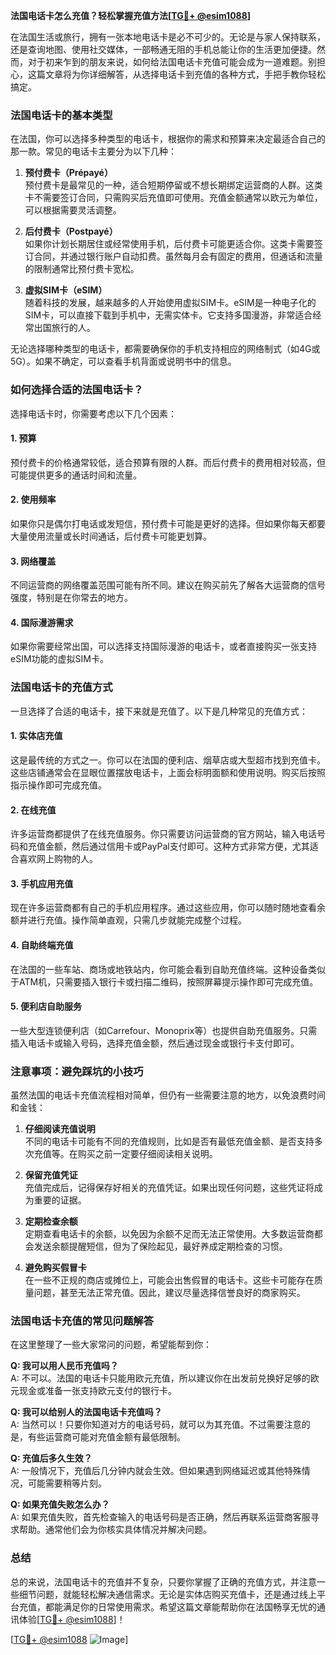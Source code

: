 **法国电话卡怎么充值？轻松掌握充值方法[[TG💪+ @esim1088](https://t.me/s/esim1088)]**

在法国生活或旅行，拥有一张本地电话卡是必不可少的。无论是与家人保持联系，还是查询地图、使用社交媒体，一部畅通无阻的手机总能让你的生活更加便捷。然而，对于初来乍到的朋友来说，如何给法国电话卡充值可能会成为一道难题。别担心，这篇文章将为你详细解答，从选择电话卡到充值的各种方式，手把手教你轻松搞定。

### 法国电话卡的基本类型

在法国，你可以选择多种类型的电话卡，根据你的需求和预算来决定最适合自己的那一款。常见的电话卡主要分为以下几种：

1. **预付费卡（Prépayé）**  
   预付费卡是最常见的一种，适合短期停留或不想长期绑定运营商的人群。这类卡不需要签订合同，只需购买后充值即可使用。充值金额通常以欧元为单位，可以根据需要灵活调整。

2. **后付费卡（Postpayé）**  
   如果你计划长期居住或经常使用手机，后付费卡可能更适合你。这类卡需要签订合同，并通过银行账户自动扣费。虽然每月会有固定的费用，但通话和流量的限制通常比预付费卡宽松。

3. **虚拟SIM卡（eSIM）**  
   随着科技的发展，越来越多的人开始使用虚拟SIM卡。eSIM是一种电子化的SIM卡，可以直接下载到手机中，无需实体卡。它支持多国漫游，非常适合经常出国旅行的人。

无论选择哪种类型的电话卡，都需要确保你的手机支持相应的网络制式（如4G或5G）。如果不确定，可以查看手机背面或说明书中的信息。

### 如何选择合适的法国电话卡？

选择电话卡时，你需要考虑以下几个因素：

#### 1. 预算  
预付费卡的价格通常较低，适合预算有限的人群。而后付费卡的费用相对较高，但可能提供更多的通话时间和流量。

#### 2. 使用频率  
如果你只是偶尔打电话或发短信，预付费卡可能是更好的选择。但如果你每天都要大量使用流量或长时间通话，后付费卡可能更划算。

#### 3. 网络覆盖  
不同运营商的网络覆盖范围可能有所不同。建议在购买前先了解各大运营商的信号强度，特别是在你常去的地方。

#### 4. 国际漫游需求  
如果你需要经常出国，可以选择支持国际漫游的电话卡，或者直接购买一张支持eSIM功能的虚拟SIM卡。

### 法国电话卡的充值方式

一旦选择了合适的电话卡，接下来就是充值了。以下是几种常见的充值方式：

#### 1. 实体店充值  
这是最传统的方式之一。你可以在法国的便利店、烟草店或大型超市找到充值卡。这些店铺通常会在显眼位置摆放电话卡，上面会标明面额和使用说明。购买后按照指示操作即可完成充值。

#### 2. 在线充值  
许多运营商都提供了在线充值服务。你只需要访问运营商的官方网站，输入电话号码和充值金额，然后通过信用卡或PayPal支付即可。这种方式非常方便，尤其适合喜欢网上购物的人。

#### 3. 手机应用充值  
现在许多运营商都有自己的手机应用程序。通过这些应用，你可以随时随地查看余额并进行充值。操作简单直观，只需几步就能完成整个过程。

#### 4. 自助终端充值  
在法国的一些车站、商场或地铁站内，你可能会看到自助充值终端。这种设备类似于ATM机，只需要插入银行卡或扫描二维码，按照屏幕提示操作即可完成充值。

#### 5. 便利店自助服务  
一些大型连锁便利店（如Carrefour、Monoprix等）也提供自助充值服务。只需插入电话卡或输入号码，选择充值金额，然后通过现金或银行卡支付即可。

### 注意事项：避免踩坑的小技巧

虽然法国的电话卡充值流程相对简单，但仍有一些需要注意的地方，以免浪费时间和金钱：

1. **仔细阅读充值说明**  
   不同的电话卡可能有不同的充值规则，比如是否有最低充值金额、是否支持多次充值等。在购买之前一定要仔细阅读相关说明。

2. **保留充值凭证**  
   充值完成后，记得保存好相关的充值凭证。如果出现任何问题，这些凭证将成为重要的证据。

3. **定期检查余额**  
   定期查看电话卡的余额，以免因为余额不足而无法正常使用。大多数运营商都会发送余额提醒短信，但为了保险起见，最好养成定期检查的习惯。

4. **避免购买假冒卡**  
   在一些不正规的商店或摊位上，可能会出售假冒的电话卡。这些卡可能存在质量问题，甚至无法正常充值。因此，建议尽量选择信誉良好的商家购买。

### 法国电话卡充值的常见问题解答

在这里整理了一些大家常问的问题，希望能帮到你：

**Q: 我可以用人民币充值吗？**  
A: 不可以。法国的电话卡只能用欧元充值，所以建议你在出发前兑换好足够的欧元现金或准备一张支持欧元支付的银行卡。

**Q: 我可以给别人的法国电话卡充值吗？**  
A: 当然可以！只要你知道对方的电话号码，就可以为其充值。不过需要注意的是，有些运营商可能对充值金额有最低限制。

**Q: 充值后多久生效？**  
A: 一般情况下，充值后几分钟内就会生效。但如果遇到网络延迟或其他特殊情况，可能需要稍等片刻。

**Q: 如果充值失败怎么办？**  
A: 如果充值失败，首先检查输入的电话号码是否正确，然后再联系运营商客服寻求帮助。通常他们会为你核实具体情况并解决问题。

### 总结

总的来说，法国电话卡的充值并不复杂，只要你掌握了正确的充值方式，并注意一些细节问题，就能轻松解决通信需求。无论是实体店购买充值卡，还是通过线上平台充值，都能满足你的日常使用需求。希望这篇文章能帮助你在法国畅享无忧的通讯体验[[TG💪+ @esim1088](https://t.me/s/esim1088)]！

[[TG💪+ @esim1088](https://t.me/s/esim1088) ![Image](https://i.postimg.cc/4NQfJmqS/Snipaste-2025-05-13-00-14-12.png)]
